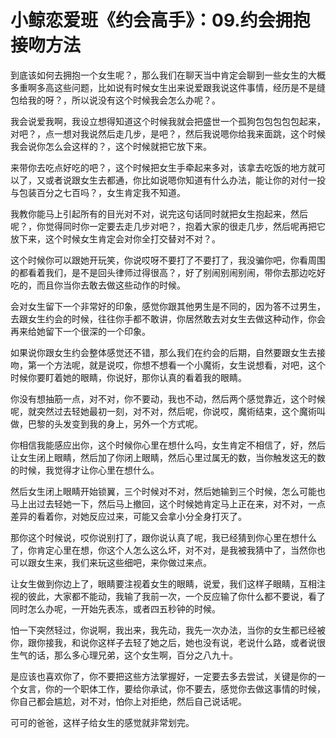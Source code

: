 # 小鲸恋爱班《约会高手》：09.约会拥抱接吻方法

到底该如何去拥抱一个女生呢？，那么我们在聊天当中肯定会聊到一些女生的大概多重啊多高这些问题，比如说有时候女生出来说爱跟我说这件事情，经历是不是缝包给我的呀？，所以说没有这个时候我会怎么办呢？。

我会说爱我啊，我设立想得知道这个时候我就会把盛世一个孤狗包包包包包起来，对吧？，点一想对我说然后走几步，是吧？，然后我说嗯你给我来面跳，这个时候我会说你怎么会这样的？，这个时候就把它放下来。

来带你去吃点好吃的吧？，这个时候把女生手牵起来多对，该拿去吃饭的地方就可以了，又或者说跟女生去都通，你比如说嗯你知道有什么办法，能让你的对付一投与包装百分之七百吗？，女生肯定我不知道。

我教你能马上引起所有的目光对不对，说完这句话同时就把女生抱起来，然后呢？，你觉得同时你一定要去走几步对吧？，抱着大家的很走几步，然后呢再把它放下来，这个时候女生肯定会对你全打交替对不对？。

这个时候你可以跟她开玩笑，你说哎呀不要打了不要打了，我没骗你吧，你看周围的都看着我们，是不是回头律师过得很高？，好了别闹别闹别闹，带你去那边吃好吃的，而且你当你去敢去做这些动作的时候。

会对女生留下一个非常好的印象，感觉你跟其他男生是不同的，因为答不过男生，去跟女生约会的时候，往往你手都不敢讲，你居然敢去对女生去做这种动作，你会再来给她留下一个很深的一个印象。

如果说你跟女生约会整体感觉还不错，那么我们在约会的后期，自然要跟女生去接吻，第一个方法呢，就是说哎，你想不想看一个小魔術，女生说想看，对吧，这个时候你要盯着她的眼睛，你说好，那你认真的看着我的眼睛。

你没有想抽筋一点，对不对，你不要动，我也不动，然后两个感觉靠近，这个时候呢，就突然过去轻她最初一刻，对不对，然后呢，你说哎，魔術结束，这个魔術叫做，巴黎的头发变到我的身上，另外一个方式呢。

你相信我能感应出你，这个时候你心里在想什么吗，女生肯定不相信了，好，然后让女生闭上眼睛，然后加了你闭上眼睛，然后心里过属无的数，当你触发这无的数的时候，我觉得才让你心里在想什么。

然后女生闭上眼睛开始锁翼，三个时候对不对，然后她输到三个时候，怎么可能也马上出过去轻她一下，然后马上撤回，这个时候她肯定马上正在来，对不对，一点差异的看着你，对她反应过来，可能又会拿小分全身打灭了。

那你这个时候说，哎你说别打了，跟你说认真了呢，我已经猜到你心里在想什么了，你肯定心里在想，你这个人怎么这么坏，对不对，是我被我猜中了，当然你也可以跟女生来，我们来玩这些细吧，来你做过来点。

让女生做到你边上了，眼睛要注视着女生的眼睛，说爱，我们这样子眼睛，互相注视的彼此，大家都不能动，我输了我前一次，一个反应输了你什么都不要说，看了同时怎么办呢，一开始先表冻，或者四五秒钟的时候。

怕一下突然轻过，你说啊，我出来，我先动，我先一次办法，当你的女生都已经被你，跟你接我，和说你这样子去轻了她之后，她也没有说，老说什么路，或者说很生气的话，那么多心理兄弟，这个女生啊，百分之八九十。

是应该也喜欢你了，你不要把这些方法掌握好，一定要去多去尝试，关键是你的一个女言，你的一个职体工作，要给你承试，你不要去，感觉你去做这事情的时候，你自己都会尴尬，对不对，怕你上对拒绝，然后自己说话呢。

可可的爸爸，这样子给女生的感觉就非常划完。